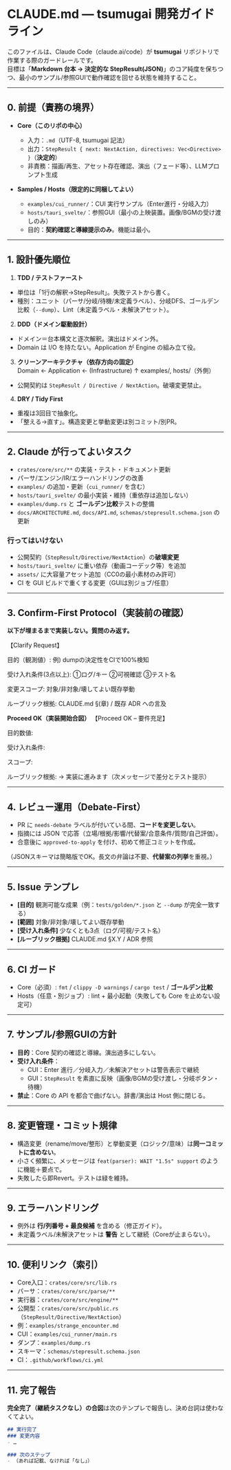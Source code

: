 # CLAUDE.md — tsumugai 開発ガイドライン

このファイルは、Claude Code（claude.ai/code）が **tsumugai** リポジトリで作業する際のガードレールです。  
目標は「**Markdown 台本 → 決定的な StepResult(JSON)**」のコア純度を保ちつつ、最小のサンプル/参照GUIで動作確認を回せる状態を維持すること。

---

## 0. 前提（責務の境界）

- **Core（このリポの中心）**  
  - 入力：`.md`（UTF-8, tsumugai 記法）  
  - 出力：`StepResult { next: NextAction, directives: Vec<Directive> }`（**決定的**）  
  - 非責務：描画/再生、アセット存在確認、演出（フェード等）、LLMプロンプト生成

- **Samples / Hosts（限定的に同梱してよい）**  
  - `examples/cui_runner/`：CUI 実行サンプル（Enter進行・分岐入力）  
  - `hosts/tauri_svelte/`：参照GUI（最小の上映装置。画像/BGMの受け渡しのみ）  
  - 目的：**契約確認と導線提示のみ**。機能は最小。

---

## 1. 設計優先順位

1) **TDD / テストファースト**  
- 単位は「1行の解釈→StepResult」。失敗テストから書く。  
- 種別：ユニット（パーサ/分岐/待機/未定義ラベル）、分岐DFS、ゴールデン比較（`--dump`）、Lint（未定義ラベル・未解決アセット）。

2) **DDD（ドメイン駆動設計）**  
- ドメイン＝台本構文と逐次解釈。演出はドメイン外。  
- Domain は I/O を持たない。Application が Engine の組み立て役。

3) **クリーンアーキテクチャ（依存方向の固定）**  
Domain ← Application ← (Infrastructure)
↑
examples/, hosts/（外側）

- 公開契約は `StepResult / Directive / NextAction`。破壊変更禁止。

4) **DRY / Tidy First**  
- 重複は3回目で抽象化。  
- 「整える→直す」。構造変更と挙動変更は別コミット/別PR。

---

## 2. Claude が行ってよいタスク

- `crates/core/src/**` の実装・テスト・ドキュメント更新  
- パーサ/エンジン/IR/エラーハンドリングの改善  
- `examples/` の追加・更新（`cui_runner/` を含む）  
- `hosts/tauri_svelte/` の最小実装・維持（重依存は追加しない）  
- `examples/dump.rs` と **ゴールデン比較**テストの整備  
- `docs/ARCHITECTURE.md`, `docs/API.md`, `schemas/stepresult.schema.json` の更新

### 行ってはいけない
- 公開契約（`StepResult/Directive/NextAction`）の**破壊変更**  
- `hosts/tauri_svelte/` に重い依存（動画コーデック等）を追加  
- `assets/` に大容量アセット追加（CC0の最小素材のみ許可）  
- CI を GUI ビルドで重くする変更（GUIは別ジョブ/任意）

---

## 3. Confirm-First Protocol（実装前の確認）

**以下が埋まるまで実装しない。質問のみ返す。**

【Clarify Request】

目的（観測値）: 例) dumpの決定性をCIで100%検知

受け入れ条件(3点以上): ①ログ/キー ②可視確認 ③テスト名

変更スコープ: 対象/非対象/壊してよい既存挙動

ルーブリック根拠: CLAUDE.md §(章) / 既存 ADR への言及

**Proceed OK（実装開始合図）**
【Proceed OK – 要件充足】

目的数値:

受け入れ条件:

スコープ:

ルーブリック根拠:
→ 実装に進みます（次メッセージで差分とテスト提示）

---

## 4. レビュー運用（Debate-First）

- PR に `needs-debate` ラベルが付いている間、**コードを変更しない**。  
- 指摘には JSON で応答（立場/根拠/影響/代替案/合意条件/質問/自己評価）。  
- 合意後に `approved-to-apply` を付け、初めて修正コミットを作成。

（JSONスキーマは簡略版でOK。長文の弁論は不要、**代替案の列挙**を重視。）

---

## 5. Issue テンプレ

- **[目的]** 観測可能な成果（例：`tests/golden/*.json` と `--dump` が完全一致する）  
- **[範囲]** 対象/非対象/壊してよい既存挙動  
- **[受け入れ条件]** 少なくとも3点（ログ/可視/テスト名）  
- **[ルーブリック根拠]** CLAUDE.md §X.Y / ADR 参照

---

## 6. CI ガード

- Core（必須）: `fmt` / `clippy -D warnings` / `cargo test` / **ゴールデン比較**  
- Hosts（任意・別ジョブ）: lint + 最小起動（失敗しても Core を止めない設定可）

---

## 7. サンプル/参照GUIの方針

- **目的**：Core 契約の確認と導線。演出過多にしない。  
- **受け入れ条件**：  
  - CUI：Enter 進行／分岐入力／未解決アセットは警告表示で継続  
  - GUI：`StepResult` を素直に反映（画像/BGMの受け渡し・分岐ボタン・待機）  
- **禁止**：Core の API を都合で曲げない。辞書/演出は Host 側に閉じる。

---

## 8. 変更管理・コミット規律

- 構造変更（rename/move/整形）と挙動変更（ロジック/意味）は**同一コミットに含めない**。  
- 小さく頻繁に、メッセージは `feat(parser): WAIT "1.5s" support` のように機能＋要点で。  
- 失敗したら即Revert。テストは緑を維持。

---

## 9. エラーハンドリング

- 例外は **行/列番号 + 最良候補** を含める（修正ガイド）。  
- 未定義ラベル/未解決アセットは **警告** として継続（Coreが止まらない）。

---

## 10. 便利リンク（索引）

- Core入口：`crates/core/src/lib.rs`  
- パーサ：`crates/core/src/parse/**`  
- 実行器：`crates/core/src/engine/**`  
- 公開型：`crates/core/src/public.rs`（`StepResult/Directive/NextAction`）  
- 例：`examples/strange_encounter.md`  
- CUI：`examples/cui_runner/main.rs`  
- ダンプ：`examples/dump.rs`  
- スキーマ：`schemas/stepresult.schema.json`  
- CI：`.github/workflows/ci.yml`

---

## 11. 完了報告

**完全完了（継続タスクなし）の合図**は次のテンプレで報告し、決め台詞は使わなくてよい。

```markdown
## 実行完了
### 変更内容
- …

### 次のステップ
- （あれば記載、なければ「なし」）
```